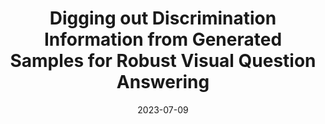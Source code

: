 ---
title: "Digging out Discrimination Information from Generated Samples for Robust Visual Question Answering"
collection: conferences
permalink: /publication/Digging_out
date: 2023-07-09
year: "2023"
venue: "ACL"
city: 
state: ""
thumbnail: "Digging_out.png"
teaser :
authors: "Zhiquan Wen, Yaowei Wang, Mingkui Tan, Qingyao Wu, QiWu"
bibtex: Digging_out.txt
uri: Digging_out.pdf
arxiv:
project:
source:
poster:
data:
---